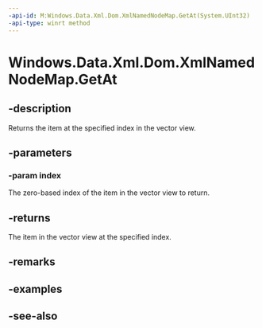 ```yaml
---
-api-id: M:Windows.Data.Xml.Dom.XmlNamedNodeMap.GetAt(System.UInt32)
-api-type: winrt method
---
```


<!-- Method syntax
public Windows.Data.Xml.Dom.IXmlNode GetAt(System.UInt32 index)
-->

# Windows.Data.Xml.Dom.XmlNamedNodeMap.GetAt

## -description
Returns the item at the specified index in the vector view.

## -parameters
### -param index
The zero-based index of the item in the vector view to return.

## -returns
The item in the vector view at the specified index.

## -remarks

## -examples

## -see-also
